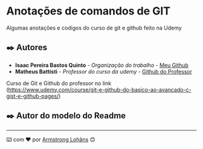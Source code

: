 # Anotações de comandos de GIT

Algumas anotações e codigos do curso de git e github feito na Udemy

## ✒️ Autores

* **Isaac Pereira Bastos Quinto** - *Organização do trabalho* - [Meu Github](https://github.com/isaacQ13)
* **Matheus Battisti** - *Professor do curso da udemy* - [Github do Professor](https://github.com/matheusbattisti)

Curso de Git e Github do professor no link (https://www.udemy.com/course/git-e-github-do-basico-ao-avancado-c-gist-e-github-pages/)

## ✒️ Autor do modelo do Readme
---
⌨️ com ❤️ por [Armstrong Lohãns](https://gist.github.com/lohhans) 😊